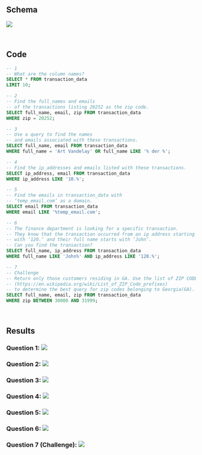 ## Schema
![](https://github.com/jeyla380/codecademy_projects/blob/main/datascience/sql/rpa_fraud_detection/rpa_fraud_detection_schema.PNG)

<br>

## Code

```sql
-- 1
-- What are the column names?
SELECT * FROM transaction_data 
LIMIT 10;

-- 2
-- Find the full_names and emails
-- of the transactions listing 20252 as the zip code.
SELECT full_name, email, zip FROM transaction_data
WHERE zip = 20252;

-- 3
-- Use a query to find the names 
-- and emails associated with these transactions.
SELECT full_name, email FROM transaction_data
WHERE full_name = 'Art Vandelay' OR full_name LIKE '% der %';

-- 4
-- Find the ip_addresses and emails listed with these transactions.
SELECT ip_address, email FROM transaction_data
WHERE ip_address LIKE '10.%';

-- 5
-- Find the emails in transaction_data with
-- ‘temp_email.com’ as a domain.
SELECT email FROM transaction_data
WHERE email LIKE '%temp_email.com';

-- 6
-- The finance department is looking for a specific transaction. 
-- They know that the transaction occurred from an ip address starting 
-- with ‘120.’ and their full name starts with ‘John’.
-- Can you find the transaction?
SELECT full_name, ip_address FROM transaction_data
WHERE full_name LIKE 'John%' AND ip_address LIKE '120.%';

-- 7
-- Challenge
-- Return only those customers residing in GA. Use the list of ZIP CODE prefixes
-- (https://en.wikipedia.org/wiki/List_of_ZIP_Code_prefixes)
-- to determine the best query for zip codes belonging to Georgia(GA).
SELECT full_name, email, zip FROM transaction_data
WHERE zip BETWEEN 30000 AND 31999;
```

<br>

## Results
### Question 1: ![](https://github.com/jeyla380/codecademy_projects/blob/main/datascience/sql/rpa_fraud_detection/results/test_q1_result.PNG)

### Question 2: ![](https://github.com/jeyla380/codecademy_projects/blob/main/datascience/sql/rpa_fraud_detection/results/test_q2_result.PNG)

### Question 3: ![](https://github.com/jeyla380/codecademy_projects/blob/main/datascience/sql/rpa_fraud_detection/results/test_q3_result.PNG)

### Question 4: ![](https://github.com/jeyla380/codecademy_projects/blob/main/datascience/sql/rpa_fraud_detection/results/test_q4_result.PNG)

### Question 5: ![](https://github.com/jeyla380/codecademy_projects/blob/main/datascience/sql/rpa_fraud_detection/results/test_q5_result.PNG)

### Question 6: ![](https://github.com/jeyla380/codecademy_projects/blob/main/datascience/sql/rpa_fraud_detection/results/test_q6_result.PNG)

### Question 7 (Challenge): ![](https://github.com/jeyla380/codecademy_projects/blob/main/datascience/sql/rpa_fraud_detection/results/test_q7_result.PNG)
